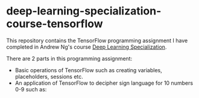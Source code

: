 # deep-learning-specialization-course-tensorflow
This repository contains the TensorFlow programming assignment I have completed in Andrew Ng's course [Deep Learning Specialization](https://www.coursera.org/specializations/deep-learning). 

There are 2 parts in this programming assignment:

* Basic operations of TensorFlow such as creating variables, placeholders, sessions etc.
* An application of TensorFlow to decipher sign language for 10 numbers 0-9 such as:





 
